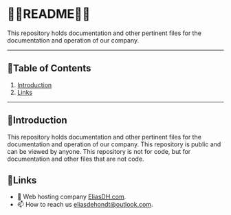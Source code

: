 # 💙🤍README🤍💙

This repository holds documentation and other pertinent files for the documentation and operation of our company.

---

## 📘Table of Contents

1. [Introduction](#introduction)
2. [Links](#links)

---

## 🖖Introduction

This repository holds documentation and other pertinent files for the documentation and operation of our company. This repository is public and can be viewed by anyone. This repository is not for code, but for documentation and other files that are not code.

## 🔗Links
- 👯 Web hosting company [EliasDH.com](https://eliasdh.com).
- 📫 How to reach us eliasdehondt@outlook.com.